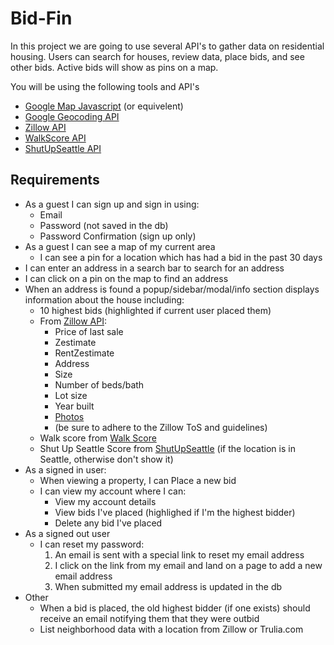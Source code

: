# Bid-Fin

In this project we are going to use several API's to gather data on residential housing. Users can search for houses, review data, place bids, and see other bids. Active bids will show as pins on a map.

You will be using the following tools and API's
- [Google Map Javascript](https://developers.google.com/maps/documentation/javascript/) (or equivelent)
- [Google Geocoding API](https://developers.google.com/maps/documentation/geocoding/intro)
- [Zillow API](http://www.zillow.com/howto/api/APIOverview.htm)
- [WalkScore API](https://www.walkscore.com/professional/api.php)
- [ShutUpSeattle API](http://shutupseattle.com/#/api)

Requirements
---------

- As a guest I can sign up and sign in using:
  - Email
  - Password (not saved in the db)
  - Password Confirmation (sign up only)
- As a guest I can see a map of my current area
  - I can see a pin for a location which has had a bid in the past 30 days
- I can enter an address in a search bar to search for an address
- I can click on a pin on the map to find an address
- When an address is found a popup/sidebar/modal/info section displays information about the house including:
  - 10 highest bids (highlighted if current user placed them)
  - From [Zillow API](http://www.zillow.com/howto/api/APIOverview.htm):
    - Price of last sale
    - Zestimate
    - RentZestimate
    - Address
    - Size
    - Number of beds/bath
    - Lot size
    - Year built
    - [Photos](http://www.zillow.com/howto/api/GetUpdatedPropertyDetails.htm)
    - (be sure to adhere to the Zillow ToS and guidelines)
  - Walk score from [Walk Score](https://www.walkscore.com/professional/api.php)
  - Shut Up Seattle Score from [ShutUpSeattle](http://shutupseattle.com/#/api) (if the location is in Seattle, otherwise don't show it)
- As a signed in user:
  - When viewing a property, I can Place a new bid
  - I can view my account where I can:
    - View my account details
    - View bids I've placed (highlighed if I'm the highest bidder)
    - Delete any bid I've placed
- As a signed out user
  - I can reset my password:
    1. An email is sent with a special link to reset my email address
    2. I click on the link from my email and land on a page to add a new email address
    3. When submitted my email address is updated in the db
- Other
  - When a bid is placed, the old highest bidder (if one exists) should receive an email notifying them that they were outbid
  - List neighborhood data with a location from Zillow or Trulia.com
